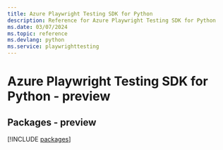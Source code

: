 ```yaml
---
title: Azure Playwright Testing SDK for Python
description: Reference for Azure Playwright Testing SDK for Python
ms.date: 03/07/2024
ms.topic: reference
ms.devlang: python
ms.service: playwrighttesting
---
```

# Azure Playwright Testing SDK for Python - preview
## Packages - preview
[!INCLUDE [packages](playwright-testing-index.md)]